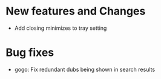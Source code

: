 # New features and Changes

-   Add closing minimizes to tray setting

# Bug fixes

-   gogo: Fix redundant dubs being shown in search results
